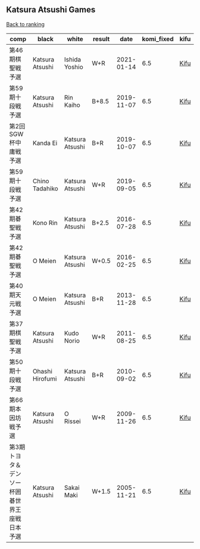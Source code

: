 ## Katsura Atsushi Games

[Back to ranking](index.md)




| **comp** | **black** | **white** | **result** | **date** | **komi_fixed** | **kifu** | 
| --- | --- | --- | --- | --- | --- | --- |
| 第46期棋聖戦予選 | Katsura Atsushi | Ishida Yoshio | W+R | 2021-01-14 | 6.5 | [Kifu](https://kifudepot.net/kifucontents.php?id=dOiJ%2BsQ8qafK%2Fm2I0iiRsA%3D%3D) | 
| 第59期十段戦予選 | Katsura Atsushi | Rin Kaiho | B+8.5 | 2019-11-07 | 6.5 | [Kifu](https://kifudepot.net/kifucontents.php?id=1FfXGk0unA982D8TJFw4tw%3D%3D) | 
| 第2回SGW杯中庸戦予選 | Kanda Ei | Katsura Atsushi | B+R | 2019-10-07 | 6.5 | [Kifu](https://kifudepot.net/kifucontents.php?id=GQNhaMm7D5CaQlh5kuBg%2Fw%3D%3D) | 
| 第59期十段戦予選 | Chino Tadahiko | Katsura Atsushi | W+R | 2019-09-05 | 6.5 | [Kifu](https://kifudepot.net/kifucontents.php?id=Ci%2BIhIV1VXbo4cc8pDyg%2Bg%3D%3D) | 
| 第42期碁聖戦予選 | Kono Rin | Katsura Atsushi | B+2.5 | 2016-07-28 | 6.5 | [Kifu](https://kifudepot.net/kifucontents.php?id=5TJeDwn0SVDAo0snmLZQPQ%3D%3D) | 
| 第42期碁聖戦予選 | O Meien | Katsura Atsushi | W+0.5 | 2016-02-25 | 6.5 | [Kifu](https://kifudepot.net/kifucontents.php?id=nijAjsk8LLxdlG7R%2FWImRQ%3D%3D) | 
| 第40期天元戦予選 | O Meien | Katsura Atsushi | B+R | 2013-11-28 | 6.5 | [Kifu](https://kifudepot.net/kifucontents.php?id=Ereo4%2B8qDC%2BveVlFvUFeww%3D%3D) | 
| 第37期棋聖戦予選 | Katsura Atsushi | Kudo Norio | W+R | 2011-08-25 | 6.5 | [Kifu](https://kifudepot.net/kifucontents.php?id=wVNavW1MGpOhcC0MwDa1fg%3D%3D) | 
| 第50期十段戦予選 | Ohashi Hirofumi | Katsura Atsushi | B+R | 2010-09-02 | 6.5 | [Kifu](https://kifudepot.net/kifucontents.php?id=QBpNDe4FID4IAW2XaIC3kA%3D%3D) | 
| 第66期本因坊戦予選 | Katsura Atsushi | O Rissei | W+R | 2009-11-26 | 6.5 | [Kifu](https://kifudepot.net/kifucontents.php?id=Bdre%2BAPdJgE%2BnQC9PpfWSQ%3D%3D) | 
| 第3期トヨタ＆デンソー杯囲碁世界王座戦日本予選 | Katsura Atsushi | Sakai Maki | W+1.5 | 2005-11-21 | 6.5 | [Kifu](https://kifudepot.net/kifucontents.php?id=MlqggILzmqxi8iurLBj3mQ%3D%3D) |




